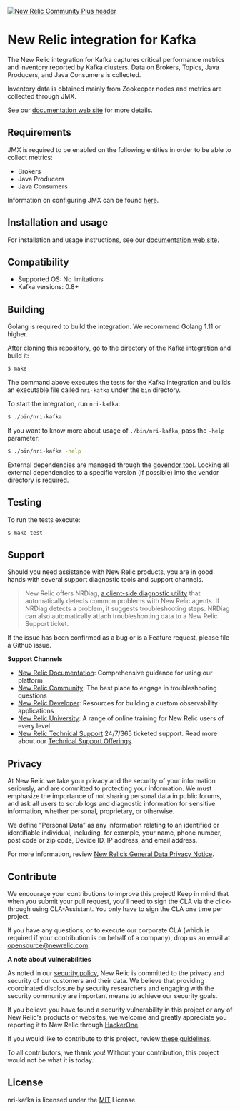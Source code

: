 [![New Relic Community Plus header](https://raw.githubusercontent.com/newrelic/open-source-office/master/examples/categories/images/Community_Plus.png)](https://opensource.newrelic.com/oss-category/#community-plus)

# New Relic integration for Kafka

The New Relic integration for Kafka captures critical performance metrics and inventory reported by Kafka clusters. Data on Brokers, Topics, Java Producers, and Java Consumers is collected.

Inventory data is obtained mainly from Zookeeper nodes and metrics are collected through JMX.

See our [documentation web site](https://docs.newrelic.com/docs/integrations/host-integrations/host-integrations-list/kafka-monitoring-integration) for more details.

## Requirements

JMX is required to be enabled on the following entities in order to be able to collect metrics:

- Brokers
- Java Producers
- Java Consumers

Information on configuring JMX can be found [here](https://docs.oracle.com/javase/8/docs/technotes/guides/management/agent.html).

## Installation and usage

For installation and usage instructions, see our [documentation web site](https://docs.newrelic.com/docs/integrations/host-integrations/host-integrations-list/kafka-monitoring-integration).

## Compatibility

* Supported OS: No limitations
* Kafka versions: 0.8+

## Building

Golang is required to build the integration. We recommend Golang 1.11 or higher.

After cloning this repository, go to the directory of the Kafka integration and build it:

```bash
$ make
```

The command above executes the tests for the Kafka integration and builds an executable file called `nri-kafka` under the `bin` directory. 

To start the integration, run `nri-kafka`:

```bash
$ ./bin/nri-kafka
```

If you want to know more about usage of `./bin/nri-kafka`, pass the `-help` parameter:

```bash
$ ./bin/nri-kafka -help
```

External dependencies are managed through the [govendor tool](https://github.com/kardianos/govendor). Locking all external dependencies to a specific version (if possible) into the vendor directory is required.

## Testing

To run the tests execute:

```bash
$ make test
```

## Support

Should you need assistance with New Relic products, you are in good hands with several support diagnostic tools and support channels.



> New Relic offers NRDiag, [a client-side diagnostic utility](https://docs.newrelic.com/docs/using-new-relic/cross-product-functions/troubleshooting/new-relic-diagnostics) that automatically detects common problems with New Relic agents. If NRDiag detects a problem, it suggests troubleshooting steps. NRDiag can also automatically attach troubleshooting data to a New Relic Support ticket.

If the issue has been confirmed as a bug or is a Feature request, please file a Github issue.

**Support Channels**

* [New Relic Documentation](https://docs.newrelic.com): Comprehensive guidance for using our platform
* [New Relic Community](https://discuss.newrelic.com): The best place to engage in troubleshooting questions
* [New Relic Developer](https://developer.newrelic.com/): Resources for building a custom observability applications
* [New Relic University](https://learn.newrelic.com/): A range of online training for New Relic users of every level
* [New Relic Technical Support](https://support.newrelic.com/) 24/7/365 ticketed support. Read more about our [Technical Support Offerings](https://docs.newrelic.com/docs/licenses/license-information/general-usage-licenses/support-plan).

## Privacy

At New Relic we take your privacy and the security of your information seriously, and are committed to protecting your information. We must emphasize the importance of not sharing personal data in public forums, and ask all users to scrub logs and diagnostic information for sensitive information, whether personal, proprietary, or otherwise.

We define “Personal Data” as any information relating to an identified or identifiable individual, including, for example, your name, phone number, post code or zip code, Device ID, IP address, and email address.

For more information, review [New Relic’s General Data Privacy Notice](https://newrelic.com/termsandconditions/privacy).

## Contribute

We encourage your contributions to improve this project! Keep in mind that when you submit your pull request, you'll need to sign the CLA via the click-through using CLA-Assistant. You only have to sign the CLA one time per project.

If you have any questions, or to execute our corporate CLA (which is required if your contribution is on behalf of a company), drop us an email at opensource@newrelic.com.

**A note about vulnerabilities**

As noted in our [security policy](/security/policy), New Relic is committed to the privacy and security of our customers and their data. We believe that providing coordinated disclosure by security researchers and engaging with the security community are important means to achieve our security goals.

If you believe you have found a security vulnerability in this project or any of New Relic's products or websites, we welcome and greatly appreciate you reporting it to New Relic through [HackerOne](https://hackerone.com/newrelic).

If you would like to contribute to this project, review [these guidelines](./CONTRIBUTING.md).

To all contributors, we thank you!  Without your contribution, this project would not be what it is today.

## License

nri-kafka is licensed under the [MIT](/LICENSE) License.
